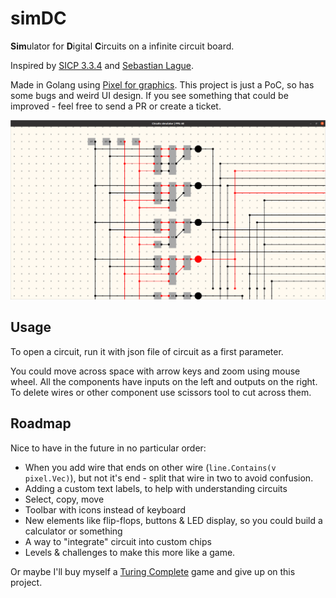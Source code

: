 # simDC
**Sim**ulator for **D**igital **C**ircuits on a infinite circuit board.

Inspired by [SICP 3.3.4](https://bunyk.github.io/posts/sicp3.3.4) and [Sebastian Lague](https://www.youtube.com/watch?v=QZwneRb-zqA).

Made in Golang using [Pixel for graphics](https://github.com/faiface/pixel). This project is just a PoC, so has some bugs and weird UI design. If you see something that could be improved - feel free to send a PR or create a ticket.

![screenshot](./screenshot.png)

## Usage

To open a circuit, run it with json file of circuit as a first parameter. 

You could move across space with arrow keys and zoom using mouse wheel. All the components have inputs on the left and outputs on the right. To delete wires or other component use scissors tool to cut across them.


## Roadmap 

Nice to have in the future in no particular order:

- When you add wire that ends on other wire (`line.Contains(v pixel.Vec)`), but not it's end - split that wire in two to avoid confusion. 
- Adding a custom text labels, to help with understanding circuits
- Select, copy, move
- Toolbar with icons instead of keyboard
- New elements like flip-flops, buttons & LED display, so you could build a calculator or something
- A way to "integrate" circuit into custom chips
- Levels & challenges to make this more like a game.

Or maybe I'll buy myself a [Turing Complete](https://store.steampowered.com/app/1444480/Turing_Complete/) game and give up on this project.
